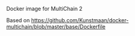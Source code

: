 Docker image for MultiChain 2

Based on https://github.com/Kunstmaan/docker-multichain/blob/master/base/Dockerfile
